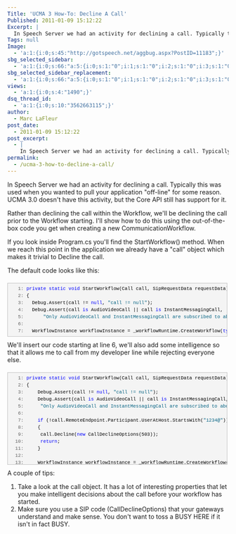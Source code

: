 ```yaml
---
Title: 'UCMA 3 How-To: Decline A Call'
Published: 2011-01-09 15:12:22
Excerpt: |
  In Speech Server we had an activity for declining a call. Typically this was used when you wanted to pull your application "off-line" for some reason. UCMA 3.0 doesn't have this activity, but the Core API still has support for it.
Tags: null
Image:
  - 'a:1:{i:0;s:45:"http://gotspeech.net/aggbug.aspx?PostID=11183";}'
sbg_selected_sidebar:
  - 'a:1:{i:0;s:66:"a:5:{i:0;s:1:"0";i:1;s:1:"0";i:2;s:1:"0";i:3;s:1:"0";i:4;s:1:"0";}";}'
sbg_selected_sidebar_replacement:
  - 'a:1:{i:0;s:66:"a:5:{i:0;s:1:"0";i:1;s:1:"0";i:2;s:1:"0";i:3;s:1:"0";i:4;s:1:"0";}";}'
views:
  - 'a:1:{i:0;s:4:"1490";}'
dsq_thread_id:
  - 'a:1:{i:0;s:10:"3562663115";}'
author:
  - Marc LaFleur
post_date:
  - 2011-01-09 15:12:22
post_excerpt:
  - |
    In Speech Server we had an activity for declining a call. Typically this was used when you wanted to pull your application "off-line" for some reason. UCMA 3.0 doesn't have this activity, but the Core API still has support for it.
permalink:
  - /ucma-3-how-to-decline-a-call/
---
```

In Speech Server we had an activity for declining a call. Typically this was used when you wanted to pull your application "off-line" for some reason. UCMA 3.0 doesn't have this activity, but the Core API still has support for it.

Rather than declining the call within the Workflow, we'll be declining the call prior to the Workflow starting. I'll show how to do this using the out-of-the-box code you get when creating a new CommunicationWorkflow.

If you look inside Program.cs you'll find the StartWorkflow() method. When we reach this point in the application we already have a "call" object which makes it trivial to Decline the call.

The default code looks like this:
<div id="codeSnippetWrapper" style="text-align: left; line-height: 12pt; background-color: #f4f4f4; margin: 20px 0px 10px; width: 97.5%; font-family: 'Courier New', courier, monospace; direction: ltr; max-height: 200px; font-size: 8pt; overflow: auto; cursor: text; border: silver 1px solid; padding: 4px;">
<div id="codeSnippet" style="text-align: left; line-height: 12pt; background-color: #f4f4f4; width: 100%; font-family: 'Courier New', courier, monospace; direction: ltr; color: black; font-size: 8pt; overflow: visible; border-style: none; padding: 0px;">
<pre style="text-align: left; line-height: 12pt; background-color: #f4f4f4; margin: 0em; width: 100%; font-family: 'Courier New', courier, monospace; direction: ltr; color: black; font-size: 8pt; overflow: visible; border-style: none; padding: 0px;"><span id="lnum1" style="color: #606060;">   1:</span> <span style="color: #0000ff;">private</span> <span style="color: #0000ff;">static</span> <span style="color: #0000ff;">void</span> StartWorkflow(Call call, SipRequestData requestData)</pre>
<pre style="text-align: left; line-height: 12pt; background-color: #f4f4f4; margin: 0em; width: 100%; font-family: 'Courier New', courier, monospace; direction: ltr; color: black; font-size: 8pt; overflow: visible; border-style: none; padding: 0px;"><span id="lnum2" style="color: #606060;">   2:</span> {</pre>
<pre style="text-align: left; line-height: 12pt; background-color: #f4f4f4; margin: 0em; width: 100%; font-family: 'Courier New', courier, monospace; direction: ltr; color: black; font-size: 8pt; overflow: visible; border-style: none; padding: 0px;"><span id="lnum3" style="color: #606060;">   3:</span>   Debug.Assert(call != <span style="color: #0000ff;">null</span>, <span style="color: #006080;">"call != null"</span>);</pre>
<pre style="text-align: left; line-height: 12pt; background-color: #f4f4f4; margin: 0em; width: 100%; font-family: 'Courier New', courier, monospace; direction: ltr; color: black; font-size: 8pt; overflow: visible; border-style: none; padding: 0px;"><span id="lnum4" style="color: #606060;">   4:</span>   Debug.Assert(call <span style="color: #0000ff;">is</span> AudioVideoCall || call <span style="color: #0000ff;">is</span> InstantMessagingCall,</pre>
<pre style="text-align: left; line-height: 12pt; background-color: #f4f4f4; margin: 0em; width: 100%; font-family: 'Courier New', courier, monospace; direction: ltr; color: black; font-size: 8pt; overflow: visible; border-style: none; padding: 0px;"><span id="lnum5" style="color: #606060;">   5:</span>       <span style="color: #006080;">"Only AudioVideoCall and InstantMessagingCall are subscribed to above."</span>);</pre>
<pre style="text-align: left; line-height: 12pt; background-color: #f4f4f4; margin: 0em; width: 100%; font-family: 'Courier New', courier, monospace; direction: ltr; color: black; font-size: 8pt; overflow: visible; border-style: none; padding: 0px;"><span id="lnum6" style="color: #606060;">   6:</span></pre>
<pre style="text-align: left; line-height: 12pt; background-color: #f4f4f4; margin: 0em; width: 100%; font-family: 'Courier New', courier, monospace; direction: ltr; color: black; font-size: 8pt; overflow: visible; border-style: none; padding: 0px;"><span id="lnum7" style="color: #606060;">   7:</span>   WorkflowInstance workflowInstance = _workflowRuntime.CreateWorkflow(<span style="color: #0000ff;">typeof</span>(Workflow1));</pre>
</div>
</div>
We'll insert our code starting at line 6, we'll also add some intelligence so that it allows me to call from my developer line while rejecting everyone else.
<div id="codeSnippetWrapper" style="text-align: left; line-height: 12pt; background-color: #f4f4f4; margin: 20px 0px 10px; width: 97.5%; font-family: 'Courier New', courier, monospace; direction: ltr; max-height: 200px; font-size: 8pt; overflow: auto; cursor: text; border: silver 1px solid; padding: 4px;">
<div id="codeSnippet" style="text-align: left; line-height: 12pt; background-color: #f4f4f4; width: 100%; font-family: 'Courier New', courier, monospace; direction: ltr; color: black; font-size: 8pt; overflow: visible; border-style: none; padding: 0px;">
<pre style="text-align: left; line-height: 12pt; background-color: #f4f4f4; margin: 0em; width: 100%; font-family: 'Courier New', courier, monospace; direction: ltr; color: black; font-size: 8pt; overflow: visible; border-style: none; padding: 0px;"><span id="lnum1" style="color: #606060;">   1:</span> <span style="color: #0000ff;">private</span> <span style="color: #0000ff;">static</span> <span style="color: #0000ff;">void</span> StartWorkflow(Call call, SipRequestData requestData)</pre>
<pre style="text-align: left; line-height: 12pt; background-color: #f4f4f4; margin: 0em; width: 100%; font-family: 'Courier New', courier, monospace; direction: ltr; color: black; font-size: 8pt; overflow: visible; border-style: none; padding: 0px;"><span id="lnum2" style="color: #606060;">   2:</span> {</pre>
<pre style="text-align: left; line-height: 12pt; background-color: #f4f4f4; margin: 0em; width: 100%; font-family: 'Courier New', courier, monospace; direction: ltr; color: black; font-size: 8pt; overflow: visible; border-style: none; padding: 0px;"><span id="lnum3" style="color: #606060;">   3:</span>     Debug.Assert(call != <span style="color: #0000ff;">null</span>, <span style="color: #006080;">"call != null"</span>);</pre>
<pre style="text-align: left; line-height: 12pt; background-color: #f4f4f4; margin: 0em; width: 100%; font-family: 'Courier New', courier, monospace; direction: ltr; color: black; font-size: 8pt; overflow: visible; border-style: none; padding: 0px;"><span id="lnum4" style="color: #606060;">   4:</span>     Debug.Assert(call <span style="color: #0000ff;">is</span> AudioVideoCall || call <span style="color: #0000ff;">is</span> InstantMessagingCall,</pre>
<pre style="text-align: left; line-height: 12pt; background-color: #f4f4f4; margin: 0em; width: 100%; font-family: 'Courier New', courier, monospace; direction: ltr; color: black; font-size: 8pt; overflow: visible; border-style: none; padding: 0px;"><span id="lnum5" style="color: #606060;">   5:</span>      <span style="color: #006080;">"Only AudioVideoCall and InstantMessagingCall are subscribed to above."</span>);</pre>
<pre style="text-align: left; line-height: 12pt; background-color: #f4f4f4; margin: 0em; width: 100%; font-family: 'Courier New', courier, monospace; direction: ltr; color: black; font-size: 8pt; overflow: visible; border-style: none; padding: 0px;"><span id="lnum6" style="color: #606060;">   6:</span></pre>
<pre style="text-align: left; line-height: 12pt; background-color: #f4f4f4; margin: 0em; width: 100%; font-family: 'Courier New', courier, monospace; direction: ltr; color: black; font-size: 8pt; overflow: visible; border-style: none; padding: 0px;"><span id="lnum7" style="color: #606060;">   7:</span>     <span style="color: #0000ff;">if</span> (!call.RemoteEndpoint.Participant.UserAtHost.StartsWith(<span style="color: #006080;">"1234@"</span>))</pre>
<pre style="text-align: left; line-height: 12pt; background-color: #f4f4f4; margin: 0em; width: 100%; font-family: 'Courier New', courier, monospace; direction: ltr; color: black; font-size: 8pt; overflow: visible; border-style: none; padding: 0px;"><span id="lnum8" style="color: #606060;">   8:</span>     {</pre>
<pre style="text-align: left; line-height: 12pt; background-color: #f4f4f4; margin: 0em; width: 100%; font-family: 'Courier New', courier, monospace; direction: ltr; color: black; font-size: 8pt; overflow: visible; border-style: none; padding: 0px;"><span id="lnum9" style="color: #606060;">   9:</span>      call.Decline(<span style="color: #0000ff;">new</span> CallDeclineOptions(503));</pre>
<pre style="text-align: left; line-height: 12pt; background-color: #f4f4f4; margin: 0em; width: 100%; font-family: 'Courier New', courier, monospace; direction: ltr; color: black; font-size: 8pt; overflow: visible; border-style: none; padding: 0px;"><span id="lnum10" style="color: #606060;">  10:</span>      <span style="color: #0000ff;">return</span>;</pre>
<pre style="text-align: left; line-height: 12pt; background-color: #f4f4f4; margin: 0em; width: 100%; font-family: 'Courier New', courier, monospace; direction: ltr; color: black; font-size: 8pt; overflow: visible; border-style: none; padding: 0px;"><span id="lnum11" style="color: #606060;">  11:</span>     }</pre>
<pre style="text-align: left; line-height: 12pt; background-color: #f4f4f4; margin: 0em; width: 100%; font-family: 'Courier New', courier, monospace; direction: ltr; color: black; font-size: 8pt; overflow: visible; border-style: none; padding: 0px;"><span id="lnum12" style="color: #606060;">  12:</span></pre>
<pre style="text-align: left; line-height: 12pt; background-color: #f4f4f4; margin: 0em; width: 100%; font-family: 'Courier New', courier, monospace; direction: ltr; color: black; font-size: 8pt; overflow: visible; border-style: none; padding: 0px;"><span id="lnum13" style="color: #606060;">  13:</span>     WorkflowInstance workflowInstance = _workflowRuntime.CreateWorkflow(<span style="color: #0000ff;">typeof</span>(Workflow1));</pre>
<pre style="text-align: left; line-height: 12pt; background-color: #f4f4f4; margin: 0em; width: 100%; font-family: 'Courier New', courier, monospace; direction: ltr; color: black; font-size: 8pt; overflow: visible; border-style: none; padding: 0px;"><span id="lnum14" style="color: #606060;">  14:</span> ...</pre>
</div>
</div>
A couple of tips:
<ol>
	<li>Take a look at the call object. It has a lot of interesting properties that let you make intelligent decisions about the call before your workflow has started.</li>
	<li>Make sure you use a SIP code (CallDeclineOptions) that your gateways understand and make sense. You don't want to toss a BUSY HERE if it isn't in fact BUSY.</li>
</ol>
<img src="http://gotspeech.net/aggbug.aspx?PostID=11183" alt="" width="1" height="1" />